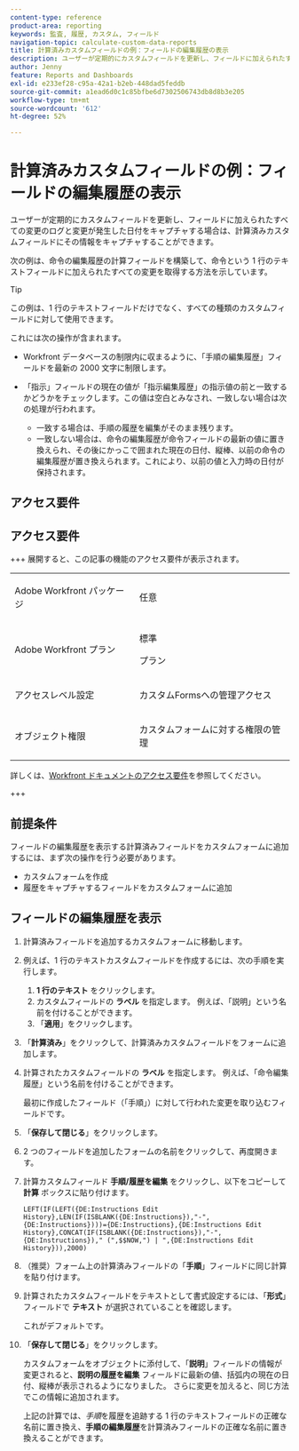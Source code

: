 ```yaml
---
content-type: reference
product-area: reporting
keywords: 監査, 履歴, カスタム, フィールド
navigation-topic: calculate-custom-data-reports
title: 計算済みカスタムフィールドの例：フィールドの編集履歴の表示
description: ユーザーが定期的にカスタムフィールドを更新し、フィールドに加えられたすべての変更のログと変更が発生した日付をキャプチャする場合は、計算済みカスタムフィールドにその情報をキャプチャすることができます。
author: Jenny
feature: Reports and Dashboards
exl-id: e233ef28-c95a-42a1-b2eb-448dad5feddb
source-git-commit: a1ead6d0c1c85bfbe6d7302506743db8d8b3e205
workflow-type: tm+mt
source-wordcount: '612'
ht-degree: 52%

---
```


# 計算済みカスタムフィールドの例：フィールドの編集履歴の表示

ユーザーが定期的にカスタムフィールドを更新し、フィールドに加えられたすべての変更のログと変更が発生した日付をキャプチャする場合は、計算済みカスタムフィールドにその情報をキャプチャすることができます。

次の例は、命令の編集履歴の計算フィールドを構築して、命令という 1 行のテキストフィールドに加えられたすべての変更を取得する方法を示しています。

>[!TIP]
>
>この例は、1 行のテキストフィールドだけでなく、すべての種類のカスタムフィールドに対して使用できます。

これには次の操作が含まれます。

* Workfront データベースの制限内に収まるように、「手順の編集履歴」フィールドを最新の 2000 文字に制限します。
* 「指示」フィールドの現在の値が「指示編集履歴」の指示値の前と一致するかどうかをチェックします。この値は空白とみなされ、一致しない場合は次の処理が行われます。

   * 一致する場合は、手順の履歴を編集がそのまま残ります。
   * 一致しない場合は、命令の編集履歴が命令フィールドの最新の値に置き換えられ、その後にかっこで囲まれた現在の日付、縦棒、以前の命令の編集履歴が置き換えられます。これにより、以前の値と入力時の日付が保持されます。

## アクセス要件

## アクセス要件

+++ 展開すると、この記事の機能のアクセス要件が表示されます。

<table style="table-layout:auto"> 
 <col> 
 <col> 
 <tbody> 
  <tr> 
   <td> <p>Adobe Workfront パッケージ</p> </td> 
   <td><p>任意</p></td> 
  </tr> 
  <tr> 
   <td> <p>Adobe Workfront プラン</p> </td> 
   <td>
      <p>標準</p>
      <p>プラン</p></td>
  </tr> 
  <tr> 
   <td><p>アクセスレベル設定</p></td> 
   <td> <p>カスタムFormsへの管理アクセス</p> </td> 
  </tr> 
  <tr> 
   <td> <p>オブジェクト権限</p> </td> 
   <td> <p>カスタムフォームに対する権限の管理</p></td> 
  </tr> 
 </tbody> 
</table>

詳しくは、[Workfront ドキュメントのアクセス要件](/help/quicksilver/administration-and-setup/add-users/access-levels-and-object-permissions/access-level-requirements-in-documentation.md)を参照してください。

+++

## 前提条件

フィールドの編集履歴を表示する計算済みフィールドをカスタムフォームに追加するには、まず次の操作を行う必要があります。

* カスタムフォームを作成
* 履歴をキャプチャするフィールドをカスタムフォームに追加

## フィールドの編集履歴を表示

1. 計算済みフィールドを追加するカスタムフォームに移動します。

1. 例えば、1 行のテキストカスタムフィールドを作成するには、次の手順を実行します。

   1. **1 行のテキスト** をクリックします。
   1. カスタムフィールドの **ラベル** を指定します。 例えば、「説明」という名前を付けることができます。
   1. 「**適用**」をクリックします。

1. 「**計算済み**」をクリックして、計算済みカスタムフィールドをフォームに追加します。
1. 計算されたカスタムフィールドの **ラベル** を指定します。 例えば、「命令編集履歴」という名前を付けることができます。

   最初に作成したフィールド（「手順」）に対して行われた変更を取り込むフィールドです。

1. 「**保存して閉じる**」をクリックします。
1. 2 つのフィールドを追加したフォームの名前をクリックして、再度開きます。
1. 計算カスタムフィールド **手順/履歴を編集** をクリックし、以下をコピーして **計算** ボックスに貼り付けます。

   ```
   LEFT(IF(LEFT({DE:Instructions Edit History},LEN(IF(ISBLANK({DE:Instructions}),"-",{DE:Instructions})))={DE:Instructions},{DE:Instructions Edit History},CONCAT(IF(ISBLANK({DE:Instructions}),"-",{DE:Instructions})," (",$$NOW,") | ",{DE:Instructions Edit History})),2000)
   ```

1. （推奨）フォーム上の計算済みフィールドの「**手順**」フィールドに同じ計算を貼り付けます。
1. 計算されたカスタムフィールドをテキストとして書式設定するには、「**形式**」フィールドで **テキスト** が選択されていることを確認します。

   これがデフォルトです。

1. 「**保存して閉じる**」をクリックします。

   カスタムフォームをオブジェクトに添付して、「**説明**」フィールドの情報が変更されると、**説明の履歴を編集** フィールドに最新の値、括弧内の現在の日付、縦棒が表示されるようになりました。 さらに変更を加えると、同じ方法でこの情報に追加されます。

   上記の計算では、*手順*&#x200B;を履歴を追跡する 1 行のテキストフィールドの正確な名前に置き換え、**手順の編集履歴**&#x200B;を計算済みフィールドの正確な名前に置き換えることができます。
